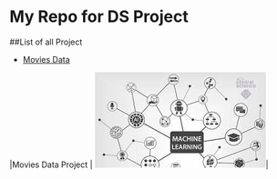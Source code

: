 # My Repo for DS Project

##List of all Project

- [Movies Data](https://github.com/namratapriya295/Data-Science-Repo "Movies Data")


|Movies Data Project | [![Movies Data](https://raw.githubusercontent.com/namratapriya295/Data-Science-Repo/main/images/download.jpg "Movies Data")](https://raw.githubusercontent.com/namratapriya295/Data-Science-Repo/main/images/download.jpg "Movies Data")|
